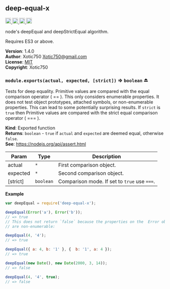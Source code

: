 <a name="module_deep-equal-x"></a>

## deep-equal-x
<a href="https://travis-ci.org/Xotic750/deep-equal-x"
title="Travis status">
<img src="https://travis-ci.org/Xotic750/deep-equal-x.svg?branch=master"
alt="Travis status" height="18">
</a>
<a href="https://david-dm.org/Xotic750/deep-equal-x"
title="Dependency status">
<img src="https://david-dm.org/Xotic750/deep-equal-x.svg"
alt="Dependency status" height="18"/>
</a>
<a href="https://david-dm.org/Xotic750/deep-equal-x#info=devDependencies"
title="devDependency status">
<img src="https://david-dm.org/Xotic750/deep-equal-x/dev-status.svg"
alt="devDependency status" height="18"/>
</a>
<a href="https://badge.fury.io/js/deep-equal-x" title="npm version">
<img src="https://badge.fury.io/js/deep-equal-x.svg"
alt="npm version" height="18">
</a>

node's deepEqual and deepStrictEqual algorithm.

Requires ES3 or above.

**Version**: 1.4.0  
**Author**: Xotic750 <Xotic750@gmail.com>  
**License**: [MIT](&lt;https://opensource.org/licenses/MIT&gt;)  
**Copyright**: Xotic750  
<a name="exp_module_deep-equal-x--module.exports"></a>

### `module.exports(actual, expected, [strict])` ⇒ <code>boolean</code> ⏏
Tests for deep equality. Primitive values are compared with the equal
comparison operator ( == ). This only considers enumerable properties.
It does not test object prototypes, attached symbols, or non-enumerable
properties. This can lead to some potentially surprising results. If
`strict` is `true` then Primitive values are compared with the strict
equal comparison operator ( === ).

**Kind**: Exported function  
**Returns**: <code>boolean</code> - `true` if `actual` and `expected` are deemed equal,
 otherwise `false`.  
**See**: https://nodejs.org/api/assert.html  

| Param | Type | Description |
| --- | --- | --- |
| actual | <code>\*</code> | First comparison object. |
| expected | <code>\*</code> | Second comparison object. |
| [strict] | <code>boolean</code> | Comparison mode. If set to `true` use `===`. |

**Example**  
```js
var deepEqual = require('deep-equal-x');

deepEqual(Error('a'), Error('b'));
// => true
// This does not return `false` because the properties on the  Error object
// are non-enumerable:

deepEqual(4, '4');
// => true

deepEqual({ a: 4, b: '1' }, {  b: '1', a: 4 });
// => true

deepEqual(new Date(), new Date(2000, 3, 14));
// => false

deepEqual(4, '4', true);
// => false
```
